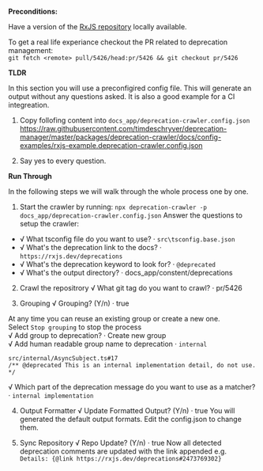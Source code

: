 **Preconditions:**

Have a version of the [RxJS repository](https://github.com/ReactiveX/rxjs) locally available.

To get a real life experiance checkout the PR related to deprecation management:  
`git fetch <remote> pull/5426/head:pr/5426 && git checkout pr/5426`

**TLDR**  

In this section you will use a preconfigired config file. This will generate an output without any questions asked.
It is also a good example for a CI integreation.

1. Copy follofing content into `docs_app/deprecation-crawler.config.json`  
https://raw.githubusercontent.com/timdeschryver/deprecation-manager/master/packages/deprecation-crawler/docs/config-examples/rxjs-example.deprecation-crawler.config.json

2. Say yes to every question.

**Run Through**  

In the following steps we will walk through the whole process one by one.

1. Start the crawler by running: `npx deprecation-crawler -p docs_app/deprecation-crawler.config.json`
Answer the questions to setup the crawler:
- √ What tsconfig file do you want to use? · `src\tsconfig.base.json`
- √ What's the deprecation link to the docs? · `https://rxjs.dev/deprecations`
- √ What's the deprecation keyword to look for? · `@deprecated`
- √ What's the output directory? · docs_app/constent/deprecations
2. Crawl the repositrory
√ What git tag do you want to crawl? · pr/5426

3. Grouping
√ Grouping? (Y/n) · true

At any time you can reuse an existing group or create a new one.  
Select `Stop grouping` to stop the process  
√ Add group to deprecation? · Create new group  
√ Add human readable group name to deprecation · `internal`  
```
src/internal/AsyncSubject.ts#17
/** @deprecated This is an internal implementation detail, do not use. */
```
√ Which part of the deprecation message do you want to use as a matcher? · `internal implementation`

4. Output Formatter
√ Update Formatted Output? (Y/n) · true
You will generated the default output formats. Edit the config.json to change them.

5. Sync Repository
√ Repo Update? (Y/n) · true
Now all detected deprecation comments are updated with the link appended e.g. ` Details: {@link https://rxjs.dev/deprecations#2473769302}`


